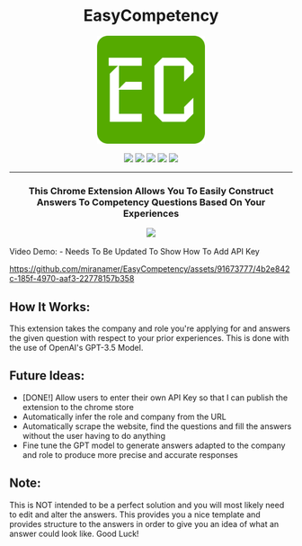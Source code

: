 <h1 align='center'>EasyCompetency</h1>

<p align="center">
  <img src="/android-chrome-192x192.png">
</p>

<p align='center'>
  <img src='https://img.shields.io/badge/react-%2320232a.svg?style=for-the-badge&logo=react&logoColor=%2361DAFB'>
  <img src='https://img.shields.io/badge/javascript-%23323330.svg?style=for-the-badge&logo=javascript&logoColor=%23F7DF1E'>
  <img src='https://img.shields.io/badge/tailwindcss-%2338B2AC.svg?style=for-the-badge&logo=tailwind-css&logoColor=white'>
  <img src='https://img.shields.io/badge/Google%20Chrome-4285F4?style=for-the-badge&logo=GoogleChrome&logoColor=white'>
  <img src='https://img.shields.io/badge/chatGPT-74aa9c?style=for-the-badge&logo=openai&logoColor=white'>
</p>

---

<h3 align='center'>This Chrome Extension Allows You To Easily Construct Answers To Competency Questions Based On Your Experiences</h3>

<p align='center'>
  <img src="https://github.com/miranamer/EasyCompetency/assets/91673777/1b572d41-68e5-4c36-9c39-0e8f75e04566">
</p>

Video Demo: - Needs To Be Updated To Show How To Add API Key





https://github.com/miranamer/EasyCompetency/assets/91673777/4b2e842c-185f-4970-aaf3-22778157b358




<h2>How It Works:</h2>
This extension takes the company and role you're applying for and answers the given question with respect to your prior experiences. This is done with the use of OpenAI's GPT-3.5 Model.

<h2>Future Ideas:</h2>
<ul>
  
  <li>[DONE!] Allow users to enter their own API Key so that I can publish the extension to the chrome store</li>
  <li>Automatically infer the role and company from the URL</li>
  <li>Automatically scrape the website, find the questions and fill the answers without the user having to do anything</li>
  <li>Fine tune the GPT model to generate answers adapted to the company and role to produce more precise and accurate responses</li>
  
</ul>


<h2>Note:</h2>
This is NOT intended to be a perfect solution and you will most likely need to edit and alter the answers. This provides you a nice template and provides structure to the answers in order to give you an idea of what an answer could look like. Good Luck!
